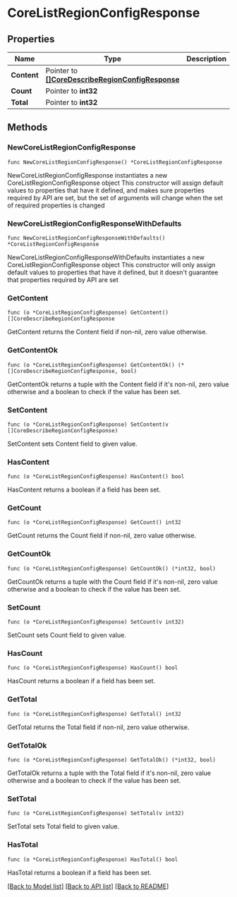 # CoreListRegionConfigResponse

## Properties

Name | Type | Description | Notes
------------ | ------------- | ------------- | -------------
**Content** | Pointer to [**[]CoreDescribeRegionConfigResponse**](CoreDescribeRegionConfigResponse.md) |  | [optional] 
**Count** | Pointer to **int32** |  | [optional] 
**Total** | Pointer to **int32** |  | [optional] 

## Methods

### NewCoreListRegionConfigResponse

`func NewCoreListRegionConfigResponse() *CoreListRegionConfigResponse`

NewCoreListRegionConfigResponse instantiates a new CoreListRegionConfigResponse object
This constructor will assign default values to properties that have it defined,
and makes sure properties required by API are set, but the set of arguments
will change when the set of required properties is changed

### NewCoreListRegionConfigResponseWithDefaults

`func NewCoreListRegionConfigResponseWithDefaults() *CoreListRegionConfigResponse`

NewCoreListRegionConfigResponseWithDefaults instantiates a new CoreListRegionConfigResponse object
This constructor will only assign default values to properties that have it defined,
but it doesn't guarantee that properties required by API are set

### GetContent

`func (o *CoreListRegionConfigResponse) GetContent() []CoreDescribeRegionConfigResponse`

GetContent returns the Content field if non-nil, zero value otherwise.

### GetContentOk

`func (o *CoreListRegionConfigResponse) GetContentOk() (*[]CoreDescribeRegionConfigResponse, bool)`

GetContentOk returns a tuple with the Content field if it's non-nil, zero value otherwise
and a boolean to check if the value has been set.

### SetContent

`func (o *CoreListRegionConfigResponse) SetContent(v []CoreDescribeRegionConfigResponse)`

SetContent sets Content field to given value.

### HasContent

`func (o *CoreListRegionConfigResponse) HasContent() bool`

HasContent returns a boolean if a field has been set.

### GetCount

`func (o *CoreListRegionConfigResponse) GetCount() int32`

GetCount returns the Count field if non-nil, zero value otherwise.

### GetCountOk

`func (o *CoreListRegionConfigResponse) GetCountOk() (*int32, bool)`

GetCountOk returns a tuple with the Count field if it's non-nil, zero value otherwise
and a boolean to check if the value has been set.

### SetCount

`func (o *CoreListRegionConfigResponse) SetCount(v int32)`

SetCount sets Count field to given value.

### HasCount

`func (o *CoreListRegionConfigResponse) HasCount() bool`

HasCount returns a boolean if a field has been set.

### GetTotal

`func (o *CoreListRegionConfigResponse) GetTotal() int32`

GetTotal returns the Total field if non-nil, zero value otherwise.

### GetTotalOk

`func (o *CoreListRegionConfigResponse) GetTotalOk() (*int32, bool)`

GetTotalOk returns a tuple with the Total field if it's non-nil, zero value otherwise
and a boolean to check if the value has been set.

### SetTotal

`func (o *CoreListRegionConfigResponse) SetTotal(v int32)`

SetTotal sets Total field to given value.

### HasTotal

`func (o *CoreListRegionConfigResponse) HasTotal() bool`

HasTotal returns a boolean if a field has been set.


[[Back to Model list]](../README.md#documentation-for-models) [[Back to API list]](../README.md#documentation-for-api-endpoints) [[Back to README]](../README.md)


